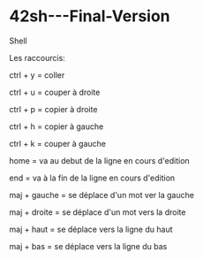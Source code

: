 # 42sh---Final-Version
Shell

Les raccourcis:

ctrl + y = coller

ctrl + u = couper à droite

ctrl + p = copier à droite

ctrl + h = copier à gauche

ctrl + k = couper à gauche

home = va au debut de la ligne en cours d'edition

end = va à la fin de la ligne en cours d'edition

maj + gauche = se déplace d'un mot ver la gauche

maj + droite = se déplace d'un mot vers la droite

maj + haut = se déplace vers la ligne du haut

maj + bas = se déplace vers la ligne du bas

